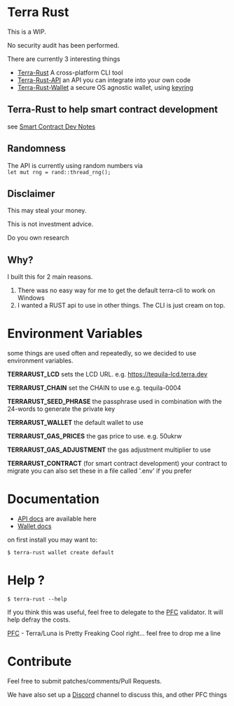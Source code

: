 # Terra Rust

This is a WIP.

No security audit has been performed.

There are currently 3 interesting things
 
* [Terra-Rust](https://github.com/PFC-Validator/terra-rust/blob/main/src/main.rs) A cross-platform CLI tool
* [Terra-Rust-API](https://crates.io/crates/terra-rust-api) an API you can integrate into your own code
* [Terra-Rust-Wallet](https://crates.io/crates/terra-rust-wallet) a secure OS agnostic wallet, using [keyring](https://crates.io/crates/keyring)

## Terra-Rust to help smart contract development

see [Smart Contract Dev Notes](./Smart-Contract-dev.md)

## Randomness
The API is currently using random numbers via     
`
let mut rng = rand::thread_rng();
`
## Disclaimer

This may steal your money.

This is not investment advice.

Do you own research

## Why?

I built this for 2 main reasons.
1. There was no easy way for me to get the default terra-cli to work on Windows
1. I wanted a RUST api to use in other things. The CLI is just cream on top.

# Environment Variables
some things are used often and repeatedly, so we decided to use environment variables.

**TERRARUST_LCD** sets the LCD URL. e.g. https://tequila-lcd.terra.dev 

**TERRARUST_CHAIN** set the CHAIN to use e.g. tequila-0004

**TERRARUST_SEED_PHRASE** the passphrase used in combination with the 24-words to generate the private key

**TERRARUST_WALLET** the default wallet to use

**TERRARUST_GAS_PRICES** the gas price to use. e.g. 50ukrw

**TERRARUST_GAS_ADJUSTMENT** the gas adjustment multiplier to use

**TERRARUST_CONTRACT** (for smart contract development) your contract to migrate
you can also set these in a file called '.env' if you prefer
# Documentation
* [API docs](https://docs.rs/terra-rust-api) are available here
* [Wallet docs](https://docs.rs/terra-rust-wallet) 

on first install you may want to:
  
```
$ terra-rust wallet create default
```

# Help ?
```
$ terra-rust --help
```
If you think this was useful, feel free to delegate to the [PFC](https://station.terra.money/validator/terravaloper12g4nkvsjjnl0t7fvq3hdcw7y8dc9fq69nyeu9q) validator. It will help defray the costs.

[PFC](https://twitter.com/PFC_Validator) - Terra/Luna is Pretty Freaking Cool right... feel free to drop me a line 

# Contribute
Feel free to submit patches/comments/Pull Requests.

We have also set up a [Discord](https://discord.gg/zKVWs4HhJD) channel to discuss this, and other PFC things

